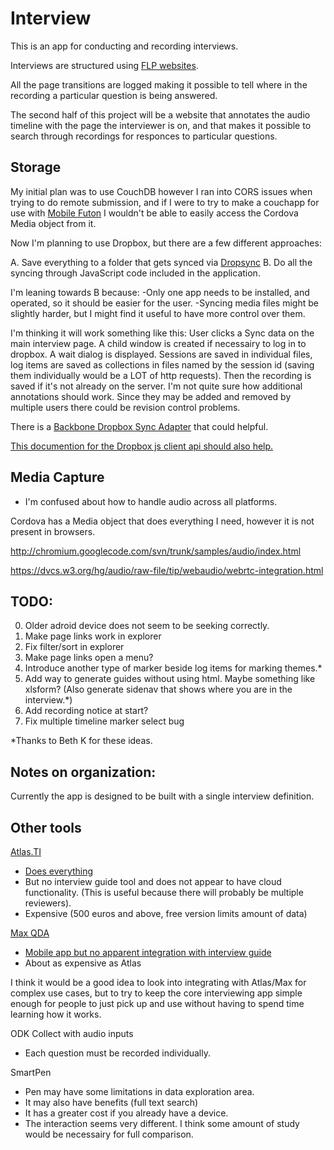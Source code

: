 Interview
=========

This is an app for conducting and recording interviews.

Interviews are structured using [FLP websites](https://github.com/nathanathan/FeelsLikePHP).

All the page transitions are logged making it possible to tell where in the recording a particular question is being answered.

The second half of this project will be a website that annotates the audio timeline with the page the interviewer is on,
and that makes it possible to search through recordings for responces to particular questions.


Storage
-------

My initial plan was to use CouchDB however I ran into CORS issues when trying to do remote submission, and if I were to try to make a couchapp for use with [Mobile Futon](https://github.com/daleharvey/Android-MobileFuton) I wouldn't be able to easily access the Cordova Media object from it.

Now I'm planning to use Dropbox, but there are a few different approaches:

A. Save everything to a folder that gets synced via [Dropsync](https://play.google.com/store/apps/details?id=com.ttxapps.dropsync&hl=en)
B. Do all the syncing through JavaScript code included in the application.

I'm leaning towards B because:
-Only one app needs to be installed, and operated, so it should be easier for the user.
-Syncing media files might be slightly harder, but I might find it useful to have more control over them.

I'm thinking it will work something like this:
User clicks a Sync data on the main interview page.
A child window is created if necessairy to log in to dropbox.
A wait dialog is displayed.
Sessions are saved in individual files,
log items are saved as collections in files named by the session id (saving them individually would be a LOT of http requests).
Then the recording is saved if it's not already on the server.
I'm not quite sure how additional annotations should work.
Since they may be added and removed by multiple users there could be revision control problems.

There is a [Backbone Dropbox Sync Adapter](http://coffeedoc.info/github/dropbox/dropbox-js/master/classes/Dropbox/Client.html) that could helpful.

[This documention for the Dropbox js client api should also help.](http://coffeedoc.info/github/dropbox/dropbox-js/master/classes/Dropbox/Client.html)


Media Capture
-------------

* I'm confused about how to handle audio across all platforms.

Cordova has a Media object that does everything I need, however it is not present in browsers.

http://chromium.googlecode.com/svn/trunk/samples/audio/index.html

https://dvcs.w3.org/hg/audio/raw-file/tip/webaudio/webrtc-integration.html

TODO:
-----

0. Older adroid device does not seem to be seeking correctly.
1. Make page links work in explorer
2. Fix filter/sort in explorer
3. Make page links open a menu?
4. Introduce another type of marker beside log items for marking themes.*
5. Add way to generate guides without using html. Maybe something like xlsform?
(Also generate sidenav that shows where you are in the interview.*)
6. Add recording notice at start?
7. Fix multiple timeline marker select bug

*Thanks to Beth K for these ideas.

Notes on organization:
----------------------

Currently the app is designed to be built with a single interview definition.

Other tools
------------

[Atlas.TI](http://www.atlasti.com/)

 * [Does everything](http://www.atlasti.com/features.html)
 * But no interview guide tool and does not appear to have cloud functionality. (This is useful because there will probably be multiple reviewers).
 * Expensive (500 euros and above, free version limits amount of data)

[Max QDA](http://www.maxqda.com)

 * [Mobile app but no apparent integration with interview guide](http://www.maxqda.com/products/maxqda11/mobile-app/maxapp-features)
 * About as expensive as Atlas

I think it would be a good idea to look into integrating with Atlas/Max for complex use cases, but to try to keep the core interviewing app simple enough for people to just pick up and use without having to spend time learning how it works.

ODK Collect with audio inputs

 * Each question must be recorded individually.
 
SmartPen

 * Pen may have some limitations in data exploration area.
 * It may also have benefits (full text search)
 * It has a greater cost if you already have a device.
 * The interaction seems very different. I think some amount of study would be necessairy for full comparison.
